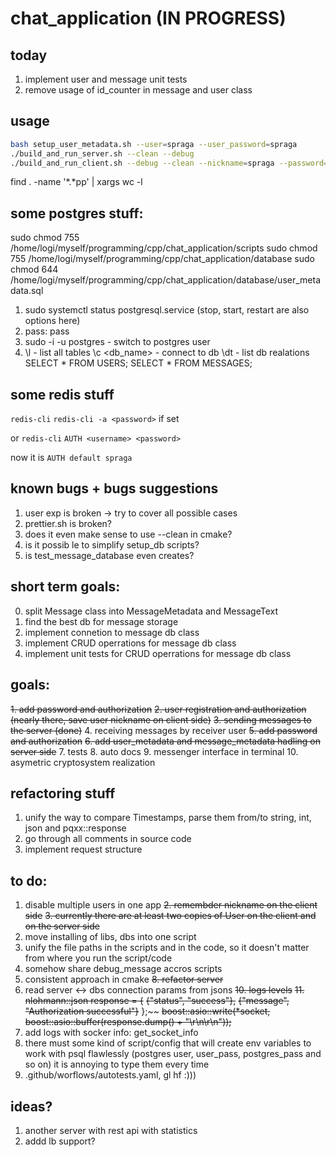 # chat_application (IN PROGRESS)

## today
1. implement user and message unit tests 
2. remove usage of id_counter in message and user class 

## usage
```bash
bash setup_user_metadata.sh --user=spraga --user_password=spraga
./build_and_run_server.sh --clean --debug
./build_and_run_client.sh --debug --clean --nickname=spraga --password=spraga
```

find . -name '*.*pp' | xargs wc -l

## some postgres stuff: 
sudo chmod 755 /home/logi/myself/programming/cpp/chat_application/scripts
sudo chmod 755 /home/logi/myself/programming/cpp/chat_application/database
sudo chmod 644 /home/logi/myself/programming/cpp/chat_application/database/user_metadata.sql

1. sudo systemctl status postgresql.service (stop, start, restart are also options here)
2. pass: pass
3. sudo -i -u postgres - switch to postgres user
4. 
    \l - list all tables
    \c <db_name> - connect to db
    \dt - list db realations
    SELECT * FROM USERS;
    SELECT * FROM MESSAGES;

## some redis stuff
`redis-cli`
`redis-cli -a <password>` if set

or `redis-cli`
   `AUTH <username> <password>`

now it is `AUTH default spraga`

    
## known bugs + bugs suggestions
1. user exp is broken -> try to cover all possible cases
2. prettier.sh is broken?
3. does it even make sense to use --clean in cmake? 
4. is it possib le to simplify setup_db scripts? 
5. is test_message_database even creates? 

## short term goals:
0. split Message class into MessageMetadata and MessageText
1. find the best db for message storage
2. implement connetion to message db class
3. implement CRUD operrations for message db class
4. implement unit tests for CRUD operrations for message db class 

## goals:
~~1. add password and authorization~~
~~2. user registration and authorization (nearly there, save user nickname on client side)~~ 
~~3. sending messages to the server (done)~~
4. receiving messages by receiver user 
~~5. add password and authorization~~
~~6. add user_metadata and message_metadata hadling on server side~~
7. tests
8. auto docs
9. messenger interface in terminal
10. asymetric cryptosystem realization

## refactoring stuff
1. unify the way to compare Timestamps, parse them from/to string, int, json and pqxx::response
2. go through all comments in source code 
3. implement request structure

## to do:
1. disable multiple users in one app
~~2. remembder nickname on the client side~~
~~3. currently there are at least two copies of User on the client and on the server side~~
4. move installing of libs, dbs into one script
5. unify the file paths in the scripts and in the code, so it doesn't matter from where you run the script/code
6. somehow share debug_message accros scripts
7. consistent approach in cmake 
~~8. refactor server~~ 
9. read server <-> dbs connection params from jsons
~~10. logs levels~~
~~11.         nlohmann::json response = {~~
    ~~{"status", "success"},~~
    ~~{"message", "Authorization successful"}~~
};~~
~~boost::asio::write(*socket, boost::asio::buffer(response.dump() + "\r\n\r\n"));~~
12. add logs with socker info: get_socket_info 
13. there must some kind of script/config that will create env variables to work with psql flawlessly (postgres user, user_pass, postgres_pass and so on)
it is annoying to type them every time 
14. .github/worflows/autotests.yaml, gl hf :)))


## ideas?
1. another server with rest api with statistics
2. addd lb support?
